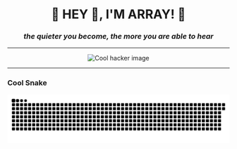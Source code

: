 <h1 align="center">🚀 HEY 👋, I'M ARRAY! 🚀</h1>
<h3 align="center"><em>the quieter you become, the more you are able to hear</em></h3>

---

<p align="center">
  <img src="[(https://i.pinimg.com/736x/12/b8/53/12b853d95db92c01d41c8d6bbcf75fb6.jpg)" alt="Cool hacker image" width="250" />
</p>

---

### Cool Snake 

![GitHub Snake](https://raw.githubusercontent.com/kiwi-exe/kiwi-exe/output/github-contribution-grid-snake-dark.svg)



